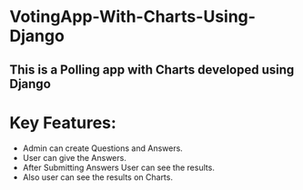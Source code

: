 # VotingApp-With-Charts-Using-Django
## This is a Polling app with Charts developed using Django
# Key Features:
- Admin can create Questions and Answers.
- User can give the Answers.
- After Submitting Answers User can see the results.
- Also user can see the results on Charts.
